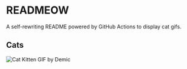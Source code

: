 # READMEOW

A self-rewriting README powered by GitHub Actions to display cat gifs.

## Cats

![Cat Kitten GIF by Demic](https://media1.giphy.com/media/3oriO0OEd9QIDdllqo/200.gif?cid=9acd02dacomv8ehipcok4r3bn32gaupfe8fignnud3d2dg8m&ep=v1_gifs_search&rid=200.gif&ct=g)
